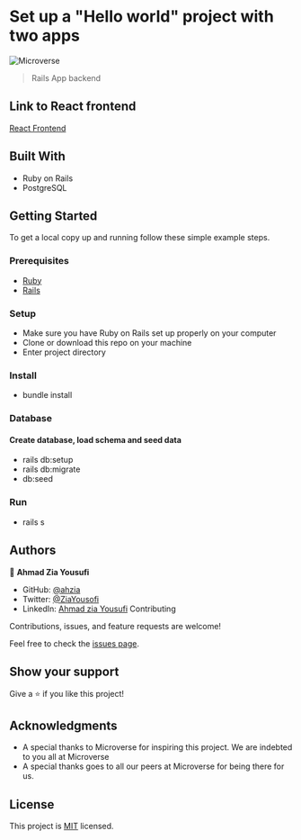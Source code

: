 # Set up a "Hello world" project with two apps

![Microverse](https://img.shields.io/badge/Microverse-blueviolet)

> Rails App backend

## Link to React frontend

[React Frontend](https://github.com/ahzia/hello-react-front-end/pull/1)

## Built With

- Ruby on Rails
- PostgreSQL

## Getting Started

To get a local copy up and running follow these simple example steps.

### Prerequisites

- [Ruby](https://www.ruby-lang.org/en/)
- [Rails](https://gorails.com/)

### Setup

- Make sure you have Ruby on Rails set up properly on your computer
- Clone or download this repo on your machine
- Enter project directory

### Install

- bundle install

### Database

#### Create database, load schema and seed data
- rails db:setup
- rails db:migrate
- db:seed

### Run

- rails s

## Authors

👤 **Ahmad Zia Yousufi**

- GitHub: [@ahzia](https://github.com/ahzia)
- Twitter: [@ZiaYousofi](https://twitter.com/ZiaYousofi)
- LinkedIn: [Ahmad zia Yousufi](https://https://www.linkedin.com/in/ah-ziayosfi)
Contributing

Contributions, issues, and feature requests are welcome!

Feel free to check the [issues page](https://github.com/Donard97/hello-rails-back-end/issues).

## Show your support

Give a ⭐️ if you like this project!

## Acknowledgments

- A special thanks to Microverse for inspiring this project. We are indebted to you all at Microverse
- A special thanks goes to all our peers at Microverse for being there for us.

## License

This project is [MIT](./LICENSE.md) licensed.
